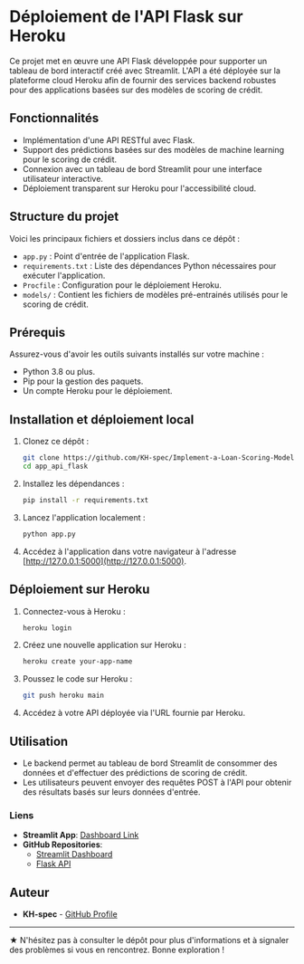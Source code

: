 # Déploiement de l'API Flask sur Heroku

Ce projet met en œuvre une API Flask développée pour supporter un tableau de bord interactif créé avec Streamlit. L'API a été déployée sur la plateforme cloud Heroku afin de fournir des services backend robustes pour des applications basées sur des modèles de scoring de crédit.

## Fonctionnalités
- Implémentation d'une API RESTful avec Flask.
- Support des prédictions basées sur des modèles de machine learning pour le scoring de crédit.
- Connexion avec un tableau de bord Streamlit pour une interface utilisateur interactive.
- Déploiement transparent sur Heroku pour l'accessibilité cloud.

## Structure du projet

Voici les principaux fichiers et dossiers inclus dans ce dépôt :

- `app.py` : Point d'entrée de l'application Flask.
- `requirements.txt` : Liste des dépendances Python nécessaires pour exécuter l'application.
- `Procfile` : Configuration pour le déploiement Heroku.
- `models/` : Contient les fichiers de modèles pré-entrainés utilisés pour le scoring de crédit.

## Prérequis

Assurez-vous d'avoir les outils suivants installés sur votre machine :

- Python 3.8 ou plus.
- Pip pour la gestion des paquets.
- Un compte Heroku pour le déploiement.

## Installation et déploiement local

1. Clonez ce dépôt :
   ```bash
   git clone https://github.com/KH-spec/Implement-a-Loan-Scoring-Model-P7-Part-2.git
   cd app_api_flask
   ```

2. Installez les dépendances :
   ```bash
   pip install -r requirements.txt
   ```

3. Lancez l'application localement :
   ```bash
   python app.py
   ```

4. Accédez à l'application dans votre navigateur à l'adresse [http://127.0.0.1:5000](http://127.0.0.1:5000).

## Déploiement sur Heroku

1. Connectez-vous à Heroku :
   ```bash
   heroku login
   ```

2. Créez une nouvelle application sur Heroku :
   ```bash
   heroku create your-app-name
   ```

3. Poussez le code sur Heroku :
   ```bash
   git push heroku main
   ```

4. Accédez à votre API déployée via l'URL fournie par Heroku.

## Utilisation

- Le backend permet au tableau de bord Streamlit de consommer des données et d'effectuer des prédictions de scoring de crédit.
- Les utilisateurs peuvent envoyer des requêtes POST à l'API pour obtenir des résultats basés sur leurs données d'entrée.

### Liens
- **Streamlit App**: [Dashboard Link](https://bit.ly/dashboard3hkDxiN)
- **GitHub Repositories**:
  - [Streamlit Dashboard](https://github.com/KH-spec/Implement-a-Loan-Scoring-Model-P7-Part-1)
  - [Flask API](https://github.com/KH-spec/Implement-a-Loan-Scoring-Model-P7-Part-2)

## Auteur


- **KH-spec** - [GitHub Profile](https://github.com/KH-spec)

---

★ N'hésitez pas à consulter le dépôt pour plus d'informations et à signaler des problèmes si vous en rencontrez. Bonne exploration !
